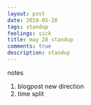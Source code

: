 ```yaml
---
layout: post
date: 2019-05-28
tags: standup
feelings: sick
title: may 28 standup
comments: true
description: standup
---
```




notes

1. blogpost new direction
2. time split
